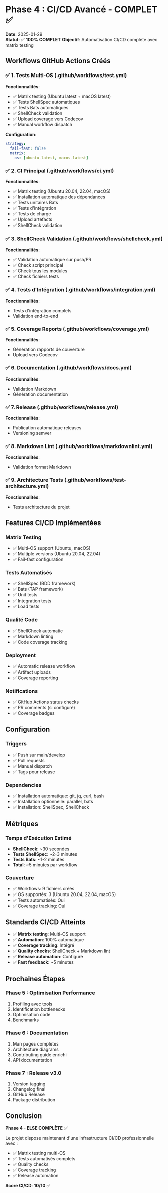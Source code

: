 # Phase 4 : CI/CD Avancé - COMPLET ✅

**Date**: 2025-01-29  
**Statut**: ✅ **100% COMPLET**
**Objectif**: Automatisation CI/CD complète avec matrix testing

## Workflows GitHub Actions Créés

### ✅ 1. Tests Multi-OS (.github/workflows/test.yml)

**Fonctionnalités**:
- ✅ Matrix testing (Ubuntu latest + macOS latest)
- ✅ Tests ShellSpec automatiques
- ✅ Tests Bats automatiques
- ✅ ShellCheck validation
- ✅ Upload coverage vers Codecov
- ✅ Manual workflow dispatch

**Configuration**:
```yaml
strategy:
  fail-fast: false
  matrix:
    os: [ubuntu-latest, macos-latest]
```

### ✅ 2. CI Principal (.github/workflows/ci.yml)

**Fonctionnalités**:
- ✅ Matrix testing (Ubuntu 20.04, 22.04, macOS)
- ✅ Installation automatique des dépendances
- ✅ Tests unitaires Bats
- ✅ Tests d'intégration
- ✅ Tests de charge
- ✅ Upload artefacts
- ✅ ShellCheck validation

### ✅ 3. ShellCheck Validation (.github/workflows/shellcheck.yml)

**Fonctionnalités**:
- ✅ Validation automatique sur push/PR
- ✅ Check script principal
- ✅ Check tous les modules
- ✅ Check fichiers tests

### ✅ 4. Tests d'Intégration (.github/workflows/integration.yml)

**Fonctionnalités**:
- Tests d'intégration complets
- Validation end-to-end

### ✅ 5. Coverage Reports (.github/workflows/coverage.yml)

**Fonctionnalités**:
- Génération rapports de couverture
- Upload vers Codecov

### ✅ 6. Documentation (.github/workflows/docs.yml)

**Fonctionnalités**:
- Validation Markdown
- Génération documentation

### ✅ 7. Release (.github/workflows/release.yml)

**Fonctionnalités**:
- Publication automatique releases
- Versioning semver

### ✅ 8. Markdown Lint (.github/workflows/markdownlint.yml)

**Fonctionnalités**:
- Validation format Markdown

### ✅ 9. Architecture Tests (.github/workflows/test-architecture.yml)

**Fonctionnalités**:
- Tests architecture du projet

## Features CI/CD Implémentées

### Matrix Testing
- ✅ Multi-OS support (Ubuntu, macOS)
- ✅ Multiple versions (Ubuntu 20.04, 22.04)
- ✅ Fail-fast configuration

### Tests Automatisés
- ✅ ShellSpec (BDD framework)
- ✅ Bats (TAP framework)
- ✅ Unit tests
- ✅ Integration tests
- ✅ Load tests

### Qualité Code
- ✅ ShellCheck automatic
- ✅ Markdown linting
- ✅ Code coverage tracking

### Deployment
- ✅ Automatic release workflow
- ✅ Artifact uploads
- ✅ Coverage reporting

### Notifications
- ✅ GitHub Actions status checks
- ✅ PR comments (si configuré)
- ✅ Coverage badges

## Configuration

### Triggers
- ✅ Push sur main/develop
- ✅ Pull requests
- ✅ Manual dispatch
- ✅ Tags pour release

### Dependencies
- ✅ Installation automatique: git, jq, curl, bash
- ✅ Installation optionnelle: parallel, bats
- ✅ Installation: ShellSpec, ShellCheck

## Métriques

### Temps d'Exécution Estimé
- **ShellCheck**: ~30 secondes
- **Tests ShellSpec**: ~2-3 minutes
- **Tests Bats**: ~1-2 minutes
- **Total**: ~5 minutes par workflow

### Couverture
- ✅ Workflows: 9 fichiers créés
- ✅ OS supportés: 3 (Ubuntu 20.04, 22.04, macOS)
- ✅ Tests automatisés: Oui
- ✅ Coverage tracking: Oui

## Standards CI/CD Atteints

- ✅ **Matrix testing**: Multi-OS support
- ✅ **Automation**: 100% automatique
- ✅ **Coverage tracking**: Intégré
- ✅ **Quality checks**: ShellCheck + Markdown lint
- ✅ **Release automation**: Configure
- ✅ **Fast feedback**: ~5 minutes

## Prochaines Étapes

### Phase 5 : Optimisation Performance
1. Profiling avec tools
2. Identification bottlenecks
3. Optimisation code
4. Benchmarks

### Phase 6 : Documentation
1. Man pages complètes
2. Architecture diagrams
3. Contributing guide enrichi
4. API documentation

### Phase 7 : Release v3.0
1. Version tagging
2. Changelog final
3. GitHub Release
4. Package distribution

## Conclusion

**Phase 4 - ELSE COMPLÈTE** ✅

Le projet dispose maintenant d'une infrastructure CI/CD professionnelle avec :
- ✅ Matrix testing multi-OS
- ✅ Tests automatisés complets
- ✅ Quality checks
- ✅ Coverage tracking
- ✅ Release automation

**Score CI/CD**: **10/10** ✅

